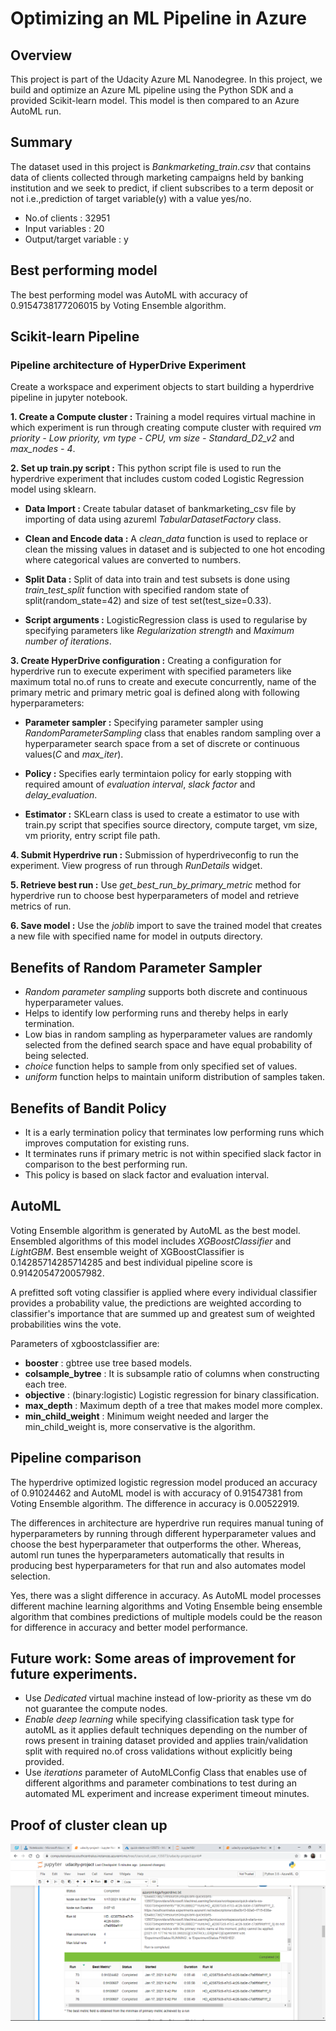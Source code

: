 # Optimizing an ML Pipeline in Azure

## Overview
This project is part of the Udacity Azure ML Nanodegree.
In this project, we build and optimize an Azure ML pipeline using the Python SDK and a provided Scikit-learn model.
This model is then compared to an Azure AutoML run.

## Summary

The dataset used in this project is *Bankmarketing_train.csv* that contains data of clients collected through marketing campaigns held by banking institution and we seek to predict, if client subscribes to a term deposit or not i.e.,prediction of target variable(y) with a value yes/no. 
* No.of clients : 32951
* Input variables : 20
* Output/target variable : y

## Best performing model 

The best performing model was AutoML with accuracy of 0.9154738177206015 by Voting Ensemble algorithm.

## Scikit-learn Pipeline

### Pipeline architecture of HyperDrive Experiment

Create a workspace and experiment objects to start building a hyperdrive pipeline in jupyter notebook.

**1. Create a Compute cluster :** Training a model requires virtual machine in which experiment is run through creating compute cluster with required *vm priority - Low priority, vm type - CPU, vm size - Standard_D2_v2* and *max_nodes - 4*.

**2. Set up train.py script :** This python script file is used to run the hyperdrive experiment that includes custom coded Logistic Regression model using sklearn. 
* **Data Import :**
Create tabular dataset of bankmarketing_csv file by importing of data using azureml *TabularDatasetFactory* class.

* **Clean and Encode data :**
A *clean_data* function is used to replace or clean the missing values in dataset and is subjected to one hot encoding where categorical values are converted to numbers.

* **Split Data :**
Split of data into train and test subsets is done using *train_test_split* function with specified random state of split(random_state=42) and size of test set(test_size=0.33).

* **Script arguments :**
LogisticRegression class is used to regularise by specifying parameters like *Regularization strength* and *Maximum number of iterations*.  

**3. Create HyperDrive configuration :** Creating a configuration for hyperdrive run to execute experiment with specified parameters like maximum total no.of runs to create and execute concurrently, name of the primary metric and primary metric goal is defined along with following hyperparameters:

* **Parameter sampler :**
Specifying parameter sampler using *RandomParameterSampling* class that enables random sampling over a hyperparameter search space from a set of discrete or continuous values(*C* and *max_iter*). 

* **Policy :**
Specifies early termintaion policy for early stopping with required amount of *evaluation interval*, *slack factor* and *delay_evaluation*.

* **Estimator :**
SKLearn class is used to create a estimator to use with train.py script that specifies source directory, compute target, vm size, vm priority, entry script file path.

**4. Submit Hyperdrive run :** Submission of hyperdriveconfig to run the experiment. View progress of run through *RunDetails* widget.

**5. Retrieve best run :** 
Use *get_best_run_by_primary_metric* method for hyperdrive run to choose best hyperparameters of model and retrieve metrics of run.

**6. Save model :**
Use the *joblib* import to save the trained model that creates a new file with specified name for model in outputs directory.


## Benefits of Random Parameter Sampler

* *Random parameter sampling* supports both discrete and continuous hyperparameter values.
* Helps to identify low performing runs and thereby helps in early termination.
* Low bias in random sampling as hyperparameter values are randomly selected from the defined search space and have equal probability of being selected.
* *choice* function helps to sample from only specified set of values.
* *uniform* function helps to maintain uniform distribution of samples taken.

## Benefits of Bandit Policy 

* It is a early termination policy that terminates low performing runs which improves computation for existing runs.
* It terminates runs if primary metric is not within specified slack factor in comparison to the best performing run.
* This policy is based on slack factor and evaluation interval.

## AutoML

Voting Ensemble algorithm is generated by AutoML as the best model. Ensembled algorithms of this model includes *XGBoostClassifier* and *LightGBM*. Best ensemble weight of XGBoostClassifier is 0.14285714285714285 and best individual pipeline score is 0.9142054720057982.

A prefitted soft voting classifier is applied where every individual classifier provides a probability value, the predictions are weighted according to classifier's importance that are summed up and greatest sum of weighted probabilities wins the vote.

Parameters of xgboostclassifier are:
* __booster__ : gbtree use tree based models.
* __colsample_bytree__ : It is subsample ratio of columns when constructing each tree. 
* __objective__ : (binary:logistic) Logistic regression for binary classification.
* __max_depth__ : Maximum depth of a tree that makes model more complex.
* __min_child_weight__ : Minimum weight needed and larger the min_child_weight is, more conservative is the algorithm.

## Pipeline comparison

The hyperdrive optimized logistic regression model produced an accuracy of 0.91024462 and AutoML model is with accuracy of 0.91547381 from Voting Ensemble algorithm. The difference in accuracy is 0.00522919. 

The differences in architecture are hyperdrive run requires manual tuning of hyperparameters by running through different hyperparameter values and choose the best hyperparameter that outperforms the other. Whereas, automl run tunes the hyperparameters automatically that results in producing best hyperparameters for that run and also automates model selection.

Yes, there was a slight difference in accuracy. As AutoML model processes different machine learning algorithms and Voting Ensemble being ensemble algorithm that combines predictions of multiple models could be the reason for difference in accuracy and better model performance.

## Future work: Some areas of improvement for future experiments.

* Use *Dedicated* virtual machine instead of low-priority as these vm do not guarantee the compute nodes.
* *Enable deep learning* while specifying classification task type for autoML as it applies default techniques depending on the number of rows present in training dataset provided and applies train/validation split with required no.of cross validations without explicitly being provided.
* Use *iterations* parameter of AutoMLConfig Class that enables use of different algorithms and parameter combinations to test during an automated ML experiment and increase experiment timeout minutes.

## Proof of cluster clean up

![capture](images/screenshot(76).png)
